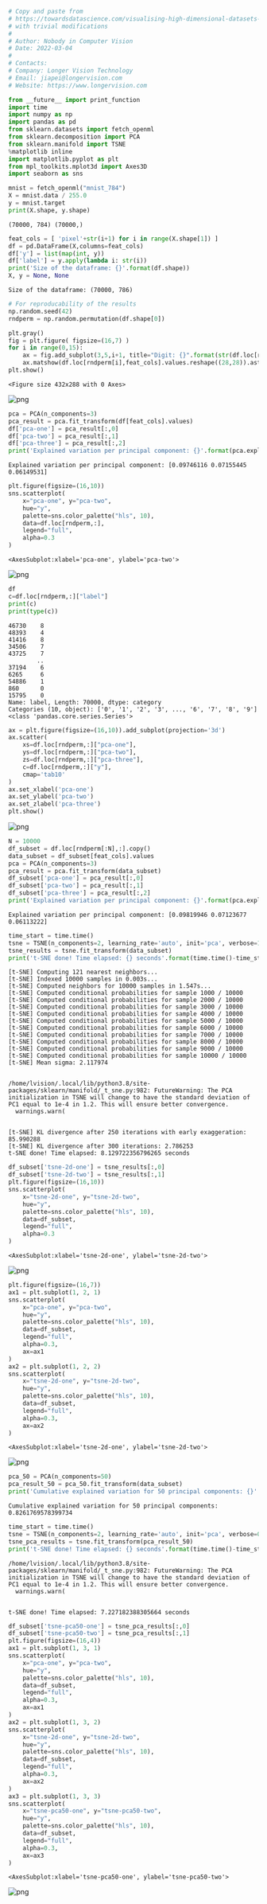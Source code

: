 ```python
# Copy and paste from
# https://towardsdatascience.com/visualising-high-dimensional-datasets-using-pca-and-t-sne-in-python-8ef87e7915b
# with trivial modifications
#
# Author: Nobody in Computer Vision
# Date: 2022-03-04
# 
# Contacts:
# Company: Longer Vision Technology
# Email: jiapei@longervision.com
# Website: https://www.longervision.com
```


```python
from __future__ import print_function
import time
import numpy as np
import pandas as pd
from sklearn.datasets import fetch_openml
from sklearn.decomposition import PCA
from sklearn.manifold import TSNE
%matplotlib inline
import matplotlib.pyplot as plt
from mpl_toolkits.mplot3d import Axes3D
import seaborn as sns
```


```python
mnist = fetch_openml("mnist_784")
X = mnist.data / 255.0
y = mnist.target
print(X.shape, y.shape)

```

    (70000, 784) (70000,)



```python
feat_cols = [ 'pixel'+str(i+1) for i in range(X.shape[1]) ]
df = pd.DataFrame(X,columns=feat_cols)
df['y'] = list(map(int, y))
df['label'] = y.apply(lambda i: str(i))
print('Size of the dataframe: {}'.format(df.shape))
X, y = None, None
```

    Size of the dataframe: (70000, 786)



```python
# For reproducability of the results
np.random.seed(42)
rndperm = np.random.permutation(df.shape[0])
```


```python
plt.gray()
fig = plt.figure( figsize=(16,7) )
for i in range(0,15):
    ax = fig.add_subplot(3,5,i+1, title="Digit: {}".format(str(df.loc[rndperm[i],'label'])) )
    ax.matshow(df.loc[rndperm[i],feat_cols].values.reshape((28,28)).astype(float))
plt.show()
```


    <Figure size 432x288 with 0 Axes>



    
![png](EDA-tSNE-1-MNIST_files/EDA-tSNE-1-MNIST_5_1.png)
    



```python
pca = PCA(n_components=3)
pca_result = pca.fit_transform(df[feat_cols].values)
df['pca-one'] = pca_result[:,0]
df['pca-two'] = pca_result[:,1] 
df['pca-three'] = pca_result[:,2]
print('Explained variation per principal component: {}'.format(pca.explained_variance_ratio_))
```

    Explained variation per principal component: [0.09746116 0.07155445 0.06149531]



```python
plt.figure(figsize=(16,10))
sns.scatterplot(
    x="pca-one", y="pca-two",
    hue="y",
    palette=sns.color_palette("hls", 10),
    data=df.loc[rndperm,:],
    legend="full",
    alpha=0.3
)
```




    <AxesSubplot:xlabel='pca-one', ylabel='pca-two'>




    
![png](EDA-tSNE-1-MNIST_files/EDA-tSNE-1-MNIST_7_1.png)
    



```python
df
c=df.loc[rndperm,:]["label"]
print(c)
print(type(c))
```

    46730    8
    48393    4
    41416    8
    34506    7
    43725    7
            ..
    37194    6
    6265     6
    54886    1
    860      0
    15795    0
    Name: label, Length: 70000, dtype: category
    Categories (10, object): ['0', '1', '2', '3', ..., '6', '7', '8', '9']
    <class 'pandas.core.series.Series'>



```python
ax = plt.figure(figsize=(16,10)).add_subplot(projection='3d')
ax.scatter(
    xs=df.loc[rndperm,:]["pca-one"], 
    ys=df.loc[rndperm,:]["pca-two"], 
    zs=df.loc[rndperm,:]["pca-three"], 
    c=df.loc[rndperm,:]["y"], 
    cmap='tab10'
)
ax.set_xlabel('pca-one')
ax.set_ylabel('pca-two')
ax.set_zlabel('pca-three')
plt.show()

```


    
![png](EDA-tSNE-1-MNIST_files/EDA-tSNE-1-MNIST_9_0.png)
    



```python
N = 10000
df_subset = df.loc[rndperm[:N],:].copy()
data_subset = df_subset[feat_cols].values
pca = PCA(n_components=3)
pca_result = pca.fit_transform(data_subset)
df_subset['pca-one'] = pca_result[:,0]
df_subset['pca-two'] = pca_result[:,1] 
df_subset['pca-three'] = pca_result[:,2]
print('Explained variation per principal component: {}'.format(pca.explained_variance_ratio_))
```

    Explained variation per principal component: [0.09819946 0.07123677 0.06113222]



```python
time_start = time.time()
tsne = TSNE(n_components=2, learning_rate='auto', init='pca', verbose=1, perplexity=40, n_iter=300)
tsne_results = tsne.fit_transform(data_subset)
print('t-SNE done! Time elapsed: {} seconds'.format(time.time()-time_start))
```

    [t-SNE] Computing 121 nearest neighbors...
    [t-SNE] Indexed 10000 samples in 0.003s...
    [t-SNE] Computed neighbors for 10000 samples in 1.547s...
    [t-SNE] Computed conditional probabilities for sample 1000 / 10000
    [t-SNE] Computed conditional probabilities for sample 2000 / 10000
    [t-SNE] Computed conditional probabilities for sample 3000 / 10000
    [t-SNE] Computed conditional probabilities for sample 4000 / 10000
    [t-SNE] Computed conditional probabilities for sample 5000 / 10000
    [t-SNE] Computed conditional probabilities for sample 6000 / 10000
    [t-SNE] Computed conditional probabilities for sample 7000 / 10000
    [t-SNE] Computed conditional probabilities for sample 8000 / 10000
    [t-SNE] Computed conditional probabilities for sample 9000 / 10000
    [t-SNE] Computed conditional probabilities for sample 10000 / 10000
    [t-SNE] Mean sigma: 2.117974


    /home/lvision/.local/lib/python3.8/site-packages/sklearn/manifold/_t_sne.py:982: FutureWarning: The PCA initialization in TSNE will change to have the standard deviation of PC1 equal to 1e-4 in 1.2. This will ensure better convergence.
      warnings.warn(


    [t-SNE] KL divergence after 250 iterations with early exaggeration: 85.990288
    [t-SNE] KL divergence after 300 iterations: 2.786253
    t-SNE done! Time elapsed: 8.129722356796265 seconds



```python
df_subset['tsne-2d-one'] = tsne_results[:,0]
df_subset['tsne-2d-two'] = tsne_results[:,1]
plt.figure(figsize=(16,10))
sns.scatterplot(
    x="tsne-2d-one", y="tsne-2d-two",
    hue="y",
    palette=sns.color_palette("hls", 10),
    data=df_subset,
    legend="full",
    alpha=0.3
)
```




    <AxesSubplot:xlabel='tsne-2d-one', ylabel='tsne-2d-two'>




    
![png](EDA-tSNE-1-MNIST_files/EDA-tSNE-1-MNIST_12_1.png)
    



```python
plt.figure(figsize=(16,7))
ax1 = plt.subplot(1, 2, 1)
sns.scatterplot(
    x="pca-one", y="pca-two",
    hue="y",
    palette=sns.color_palette("hls", 10),
    data=df_subset,
    legend="full",
    alpha=0.3,
    ax=ax1
)
ax2 = plt.subplot(1, 2, 2)
sns.scatterplot(
    x="tsne-2d-one", y="tsne-2d-two",
    hue="y",
    palette=sns.color_palette("hls", 10),
    data=df_subset,
    legend="full",
    alpha=0.3,
    ax=ax2
)
```




    <AxesSubplot:xlabel='tsne-2d-one', ylabel='tsne-2d-two'>




    
![png](EDA-tSNE-1-MNIST_files/EDA-tSNE-1-MNIST_13_1.png)
    



```python
pca_50 = PCA(n_components=50)
pca_result_50 = pca_50.fit_transform(data_subset)
print('Cumulative explained variation for 50 principal components: {}'.format(np.sum(pca_50.explained_variance_ratio_)))

```

    Cumulative explained variation for 50 principal components: 0.8261769578399734



```python
time_start = time.time()
tsne = TSNE(n_components=2, learning_rate='auto', init='pca', verbose=0, perplexity=40, n_iter=300)
tsne_pca_results = tsne.fit_transform(pca_result_50)
print('t-SNE done! Time elapsed: {} seconds'.format(time.time()-time_start))
```

    /home/lvision/.local/lib/python3.8/site-packages/sklearn/manifold/_t_sne.py:982: FutureWarning: The PCA initialization in TSNE will change to have the standard deviation of PC1 equal to 1e-4 in 1.2. This will ensure better convergence.
      warnings.warn(


    t-SNE done! Time elapsed: 7.227182388305664 seconds



```python
df_subset['tsne-pca50-one'] = tsne_pca_results[:,0]
df_subset['tsne-pca50-two'] = tsne_pca_results[:,1]
plt.figure(figsize=(16,4))
ax1 = plt.subplot(1, 3, 1)
sns.scatterplot(
    x="pca-one", y="pca-two",
    hue="y",
    palette=sns.color_palette("hls", 10),
    data=df_subset,
    legend="full",
    alpha=0.3,
    ax=ax1
)
ax2 = plt.subplot(1, 3, 2)
sns.scatterplot(
    x="tsne-2d-one", y="tsne-2d-two",
    hue="y",
    palette=sns.color_palette("hls", 10),
    data=df_subset,
    legend="full",
    alpha=0.3,
    ax=ax2
)
ax3 = plt.subplot(1, 3, 3)
sns.scatterplot(
    x="tsne-pca50-one", y="tsne-pca50-two",
    hue="y",
    palette=sns.color_palette("hls", 10),
    data=df_subset,
    legend="full",
    alpha=0.3,
    ax=ax3
)
```




    <AxesSubplot:xlabel='tsne-pca50-one', ylabel='tsne-pca50-two'>




    
![png](EDA-tSNE-1-MNIST_files/EDA-tSNE-1-MNIST_16_1.png)
    

